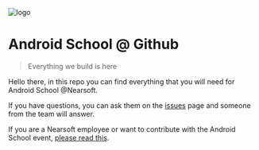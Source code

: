 [logo]:http://res.cloudinary.com/debhicseh/image/upload/v1489605172/Android_Robot_transparente_Negro_jfyvar.png
![logo][logo]
# Android School @ Github
> Everything we build is here

Hello there, in this repo you can find everything that you will need for
Android School @Nearsoft.

If you have questions, you can ask them on the [issues](https://github.com/Nearsoft/androidschool/issues) page and someone from
the team will answer.

If you are a Nearsoft employee or want to contribute with the Android School event, [please read this](/docs/i_want_to_help.md).

